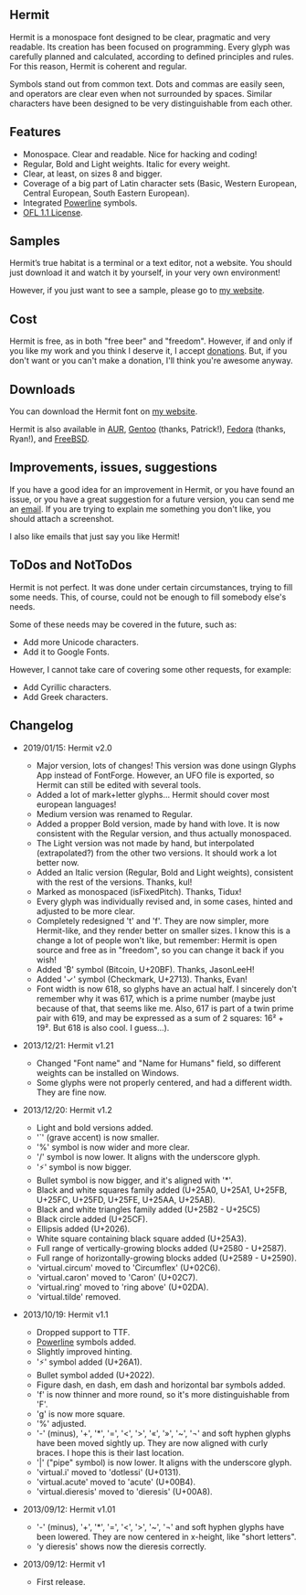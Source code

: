 ## Hermit

Hermit is a monospace font designed to be clear, pragmatic and very readable.
Its creation has been focused on programming. Every glyph was carefully planned
and calculated, according to defined principles and rules. For this reason,
Hermit is coherent and regular.

Symbols stand out from common text. Dots and commas are easily seen, and
operators are clear even when not surrounded by spaces. Similar characters have
been designed to be very distinguishable from each other.


## Features

*   Monospace. Clear and readable. Nice for hacking and coding!
*   Regular, Bold and Light weights. Italic for every weight.
*   Clear, at least, on sizes 8 and bigger.
*   Coverage of a big part of Latin character sets (Basic, Western European,
    Central European, South Eastern European).
*   Integrated [Powerline](https://github.com/Lokaltog/powerline) symbols.
*   [OFL 1.1 License][ofl].


## Samples

Hermit’s true habitat is a terminal or a text editor, not a website. You should
just download it and watch it by yourself, in your very own environment!

However, if you just want to see a sample, please go to [my website][site].


## Cost

Hermit is free, as in both "free beer" and "freedom". However, if and only if
you like my work and you think I deserve it, I accept
[donations](https://pcaro.es/donations). But, if you don't want or you can't
make a donation, I'll think you're awesome anyway.


## Downloads

You can download the Hermit font on [my website][site].

Hermit is also available in
[AUR](https://aur.archlinux.org/packages/otf-hermit/),
[Gentoo](http://packages.gentoo.org/package/media-fonts/hermit)
(thanks, Patrick!),
[Fedora](https://apps.fedoraproject.org/packages/pcaro-hermit-fonts)
(thanks, Ryan!), and
[FreeBSD](https://www.freshports.org/x11-fonts/hermit).


## Improvements, issues, suggestions

If you have a good idea for an improvement in Hermit, or you have found an
issue, or you have a great suggestion for a future version, you can send me an
[email][email]. If you are trying to explain me something you don't like, you
should attach a screenshot.

I also like emails that just say you like Hermit!


## ToDos and NotToDos

Hermit is not perfect. It was done under certain circumstances, trying to fill
some needs. This, of course, could not be enough to fill somebody else's needs.

Some of these needs may be covered in the future, such as:

*   Add more Unicode characters.
*   Add it to Google Fonts.

However, I cannot take care of covering some other requests, for example:

*   Add Cyrillic characters.
*   Add Greek characters.


## Changelog

-   2019/01/15: Hermit v2.0
    - Major version, lots of changes! This version was done usingn Glyphs App
      instead of FontForge. However, an UFO file is exported, so Hermit can
      still be edited with several tools.
    - Added a lot of mark+letter glyphs... Hermit should cover most european
      languages!
    - Medium version was renamed to Regular.
    - Added a propper Bold version, made by hand with love. It is now
      consistent with the Regular version, and thus actually monospaced.
    - The Light version was not made by hand, but interpolated (extrapolated?)
      from the other two versions. It should work a lot better now.
    - Added an Italic version (Regular, Bold and Light weights), consistent with the
      rest of the versions. Thanks, kul!
    - Marked as monospaced (isFixedPitch). Thanks, Tidux!
    - Every glyph was individually revised and, in some cases, hinted and
      adjusted to be more clear.
    - Completely redesigned 't' and 'f'. They are now simpler, more
      Hermit-like, and they render better on smaller sizes. I know this is a
      change a lot of people won't like, but remember: Hermit is open source
      and free as in "freedom", so you can change it back if you wish!
    - Added '₿' symbol (Bitcoin, U+20BF). Thanks, JasonLeeH!
    - Added '✓' symbol (Checkmark, U+2713). Thanks, Evan!
    - Font width is now 618, so glyphs have an actual half. I sincerely don't
      remember why it was 617, which is a prime number (maybe just because of
      that, that seems like me. Also, 617 is part of a twin prime pair with
      619, and may be expressed as a sum of 2 squares: 16² + 19². But 618 is
      also cool. I guess...).

-   2013/12/21: Hermit v1.21
    - Changed "Font name" and "Name for Humans" field, so different weights can
      be installed on Windows.
    - Some glyphs were not properly centered, and had a different width. They
      are fine now.

-   2013/12/20: Hermit v1.2
    - Light and bold versions added.
    - '\`' (grave accent) is now smaller.
    - '%' symbol is now wider and more clear.
    - '/' symbol is now lower. It aligns with the underscore glyph.
    - '⚡' symbol is now bigger.
    - Bullet symbol is now bigger, and it's aligned with '\*'.
    - Black and white squares family added (U+25A0, U+25A1, U+25FB, U+25FC,
      U+25FD, U+25FE, U+25AA, U+25AB).
    - Black and white triangles family added (U+25B2 - U+25C5)
    - Black circle added (U+25CF).
    - Ellipsis added (U+2026).
    - White square containing black square added (U+25A3).
    - Full range of vertically-growing blocks added (U+2580 - U+2587).
    - Full range of horizontally-growing blocks added (U+2589 - U+2590).
    - 'virtual.circum' moved to 'Circumflex' (U+02C6).
    - 'virtual.caron' moved to 'Caron' (U+02C7).
    - 'virtual.ring' moved to 'ring above' (U+02DA).
    - 'virtual.tilde' removed.

-   2013/10/19: Hermit v1.1
    - Dropped support to TTF.
    - [Powerline](https://github.com/Lokaltog/powerline) symbols added.
    - Slightly improved hinting.
    - '⚡' symbol added (U+26A1).
    - Bullet symbol added (U+2022).
    - Figure dash, en dash, em dash and horizontal bar symbols added.
    - 'f' is now thinner and more round, so it's more distinguishable from 'F'.
    - 'g' is now more square.
    - '%' adjusted.
    - '-' (minus), '+', '\*', '=', '<', '>', '«', '»', '~', '¬' and soft hyphen
      glyphs have been moved sightly up. They are now aligned with curly
      braces. I hope this is their last location.
    - '|' ("pipe" symbol) is now lower. It aligns with the underscore glyph.
    - 'virtual.i' moved to 'dotlessi' (U+0131).
    - 'virtual.acute' moved to 'acute' (U+00B4).
    - 'virtual.dieresis' moved to 'dieresis' (U+00A8).

-   2013/09/12: Hermit v1.01
    - '-' (minus), '+', '\*', '=', '<', '>', '~', '¬' and soft hyphen glyphs
      have been lowered. They are now centered in x-height, like "short
      letters".
    - 'y dieresis' shows now the dieresis correctly.

-   2013/09/12: Hermit v1
    -   First release.

[ofl]: https://scripts.sil.org/OFL
[email]: mailto:me@pcaro.es
[twitter]: https://twitter.com/pcaro90
[site]: https://pcaro.es/p/hermit
